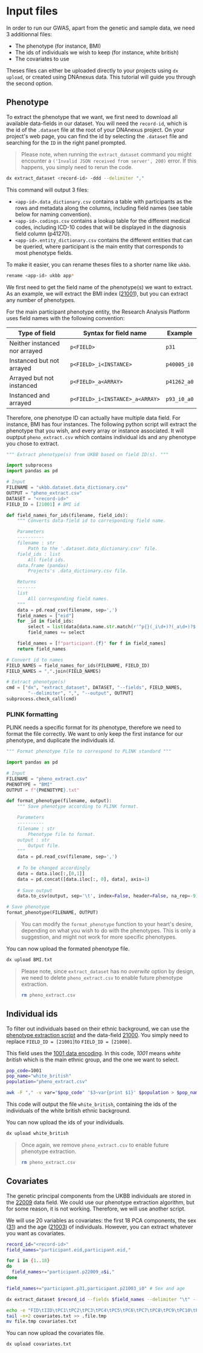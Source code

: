 # Input files

In order to run our GWAS, apart from the genetic and sample data, we need 3 additionnal files:

* The phenotype (for instance, BMI)
* The ids of individuals we wish to keep (for instance, white british)
* The covariates to use

Theses files can either be uploaded directly to your projects using `dx upload`, or created using DNAnexus data. This tutorial will guide you through the second option.

## Phenotype

To extract the phenotype that we want, we first need to download all available data-fields in our dataset.
You will need the `record-id`, which is the id of the `.dataset` file at the root of your DNAnexus project. On your project's web page, you can find the id by selecting the `.dataset` file and searching for the `ID` in the right panel prompted.

> Please note, when running the `extract_dataset` command you might encounter a `('Invalid JSON received from server', 200)` error. If this happens, you simply need to rerun the code.

```bash
dx extract_dataset <record-id> -ddd --delimiter ","
```

This command will output 3 files:

* `<app-id>.data_dictionary.csv` contains a table with participants as the rows and metadata along the columns, including field names (see table below for naming convention).
* `<app-id>.codings.csv` contains a lookup table for the different medical codes, including ICD-10 codes that will be displayed in the diagnosis field column (p41270).
* `<app-id>.entity_dictionary.csv` contains the different entities that can be queried, where participant is the main entity that corresponds to most phenotype fields.

To make it easier, you can rename theses files to a shorter name like `ukbb`.

```bash
rename <app-id> ukbb app*
```

We first need to get the field name of the phenotype(s) we want to extract. As an example, we will extract the BMI index ([21001](https://biobank.ndph.ox.ac.uk/ukb/field.cgi?id=21001)), but you can extract any number of phenotypes.

For the main participant phenotype entity, the Research Analysis Platform uses field names with the following convention:

<center>

| Type of field                 | Syntax for field name           | Example     |
|-------------------------------|---------------------------------|-------------|
| Neither instanced nor arrayed | `p<FIELD>`                      | `p31`       |
| Instanced but not arrayed     | `p<FIELD>_i<INSTANCE>`          | `p40005_i0` |
| Arrayed but not instanced     | `p<FIELD>_a<ARRAY>`             | `p41262_a0` |
| Instanced and arrayed         | `p<FIELD>_i<INSTANCE>_a<ARRAY>` | `p93_i0_a0` |

</center>

Therefore, one phenotype ID can actually have multiple data field. For instance, BMI has four instances.
The following python script will extract the phenotype that you wish, and every array or instance associated.
It will ouptput `pheno_extract.csv` which contains individual ids and any phenotype you chose to extract.

```python
""" Extract phenotype(s) from UKBB based on field ID(s). """

import subprocess
import pandas as pd

# Input
FILENAME = "ukbb.dataset.data_dictionary.csv"
OUTPUT = "pheno_extract.csv"
DATASET = "<record-id>"
FIELD_ID = [21001] # BMI id

def field_names_for_ids(filename, field_ids):
    """ Converts data-field id to corresponding field name.

    Parameters
    ----------
    filename : str
        Path to the '.dataset.data_dictionary.csv' file.
    field_ids : list
        All field ids.
    data.frame (pandas)
        Projects's .data_dictionary.csv file.

    Returns
    -------
    list
        All corresponding field names.
    """
    data = pd.read_csv(filename, sep=',')
    field_names = ["eid"]
    for _id in field_ids:
        select = list(data[data.name.str.match(r'^p{}(_i\d+)?(_a\d+)?$'.format(_id))].name.values)
        field_names += select

    field_names = [f"participant.{f}" for f in field_names]
    return field_names

# Convert id to names
FIELD_NAMES = field_names_for_ids(FILENAME, FIELD_ID)
FIELD_NAMES = ",".join(FIELD_NAMES)

# Extract phenotype(s)
cmd = ["dx", "extract_dataset", DATASET, "--fields", FIELD_NAMES,
        "--delimiter", ",", "--output", OUTPUT]
subprocess.check_call(cmd)
```

### PLINK formatting

PLINK needs a specific format for its phenotype, therefore we need to format the file correctly.
We want to only keep the first instance for our phenotype, and duplicate the individuals id.

```python
""" Format phenotype file to correspond to PLINK standard """

import pandas as pd

# Input
FILENAME = "pheno_extract.csv"
PHENOTYPE = "BMI"
OUTPUT = f"{PHENOTYPE}.txt"

def format_phenotype(filename, output):
    """ Save phenotype according to PLINK format.

    Parameters
    ----------
    filename : str
        Phenotype file to format.
    output : str
        Output file.
    """
    data = pd.read_csv(filename, sep=',')
    
    # To be changed accordingly
    data = data.iloc[:,[0,1]]
    data = pd.concat([data.iloc[:, 0], data], axis=1)
    
    # Save output
    data.to_csv(output, sep='\t', index=False, header=False, na_rep=-9)

# Save phenotype
format_phenotype(FILENAME, OUTPUT)
```

> You can modify the `format_phenotype` function to your heart's desire, depending on what you wish to do with the phenotypes.
> This is only a suggestion, and might not work for more specific phenotypes.

You can now upload the formated phenotype file.

```bash
dx upload BMI.txt
```

> Please note, since `extract_dataset` has no *overwite* option by design, we need to delete `pheno_extract.csv` to enable future phenotype extraction.
>
> ```bash
> rm pheno_extract.csv
> ```

## Individual ids

To filter out individuals based on their ethnic background, we can use the [phenotype extraction script](#phenotype) and the data-field [21000](https://biobank.ndph.ox.ac.uk/ukb/field.cgi?id=21000).
You simply need to replace `FIELD_ID = [21001]`to `FIELD_ID = [21000]`.

This field uses the [1001 data encoding](https://biobank.ndph.ox.ac.uk/ukb/coding.cgi?id=1001). In this code, *1001* means *white british* which is the main ethnic group, and the one we want to select.

```bash
pop_code=1001
pop_name="white_british"
population="pheno_extract.csv"

awk -F "," -v var="$pop_code" '$3~var{print $1}' $population > $pop_name
```

This code will output the file `white_british`, containing the ids of the individuals of the white british ethnic background.

You can now upload the ids of your individuals.

```bash
dx upload white_british
```

> Once again, we remove `pheno_extract.csv` to enable future phenotype extraction.
>
> ```bash
> rm pheno_extract.csv
> ```

## Covariates

The genetic principal components from the UKBB individuals are stored in the [22009](https://biobank.ndph.ox.ac.uk/ukb/field.cgi?id=22009) data field.
We could use our phenotype extraction algorithm, but for some reason, it is not working. Therefore, we will use another script.

We will use 20 variables as covariates: the first 18 PCA components, the sex ([31](https://biobank.ndph.ox.ac.uk/ukb/field.cgi?id=31)) and the age ([21003](https://biobank.ndph.ox.ac.uk/ukb/field.cgi?id=21003)) of individuals. However, you can extract whatever you want as covariates.

```bash
record_id="<record-id>"
field_names="participant.eid,participant.eid,"

for i in {1..18}
do
  field_names+="participant.p22009_a$i,"
done

field_names+="participant.p31,participant.p21003_i0" # Sex and age

dx extract_dataset $record_id --fields $field_names --delimiter "\t" --output covariates.txt

echo -e "FID\tIID\tPC1\tPC2\tPC3\tPC4\tPC5\tPC6\tPC7\tPC8\tPC9\tPC10\tPC11\tPC12\tPC13\tPC14\tPC15\tPC16\tPC17\tPC18\tSex\tAge" > file.tmp
tail -n+2 covariates.txt >> .file.tmp
mv file.tmp covariates.txt
```

You can now upload the covariates file.

```bash
dx upload covariates.txt
```
